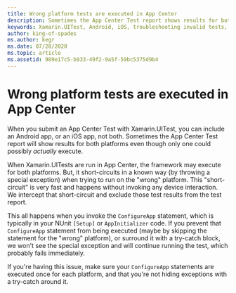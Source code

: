 ```yaml
---
title: Wrong platform tests are executed in App Center
description: Sometimes the App Center Test report shows results for both platforms
keywords: Xamarin.UITest, Android, iOS, troubleshooting invalid tests, running tests
author: king-of-spades
ms.author: kegr
ms.date: 07/28/2020
ms.topic: article
ms.assetid: 989e17c5-b933-49f2-9a5f-59bc5375d9b4
---
```


# Wrong platform tests are executed in App Center
When you submit an App Center Test with Xamarin.UITest, you can include an Android app, or an iOS app, not both. Sometimes the App Center Test report will show results for both platforms even though only one could possibly *actually* execute.

When Xamarin.UITests are run in App Center, the framework may execute for both platforms. But, it short-circuits in a known way (by throwing a special exception) when trying to run on the "wrong" platform. This "short-circuit" is very fast and happens without invoking any device interaction. We intercept that short-circuit and exclude those test results from the test report.

This all happens when you invoke the `ConfigureApp` statement, which is typically in your NUnit `[Setup]` or `AppInitializer` code. If you prevent that `ConfigureApp` statement from being executed (maybe by skipping the statement for the "wrong" platform), or surround it with a try-catch block, we won't see the special exception and will continue running the test, which probably fails immediately.

If you're having this issue, make sure your `ConfigureApp` statements are executed once for each platform, and that you're not hiding exceptions with a try-catch around it. 